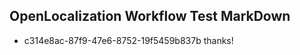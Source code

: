 ## OpenLocalization Workflow Test MarkDown
* c314e8ac-87f9-47e6-8752-19f5459b837b thanks!

<!--HONumber=Sep16_HO1-->


